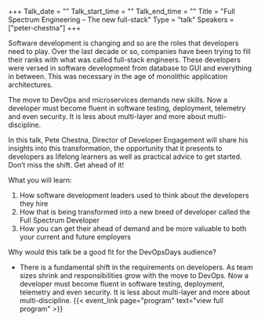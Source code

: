 +++
Talk_date = ""
Talk_start_time = ""
Talk_end_time = ""
Title = "Full Spectrum Engineering – The new full-stack"
Type = "talk"
Speakers = ["peter-chestna"]
+++

Software development is changing and so are the roles that developers need to play. Over the last decade or so, companies have been trying to fill their ranks with what was called full-stack engineers. These developers were versed in software development from database to GUI and everything in between. This was necessary in the age of monolithic application architectures.

The move to DevOps and microservices demands new skills. Now a developer must become fluent in software testing, deployment, telemetry and even security. It is less about multi-layer and more about multi-discipline.

In this talk, Pete Chestna, Director of Developer Engagement will share his insights into this transformation, the opportunity that it presents to developers as lifelong learners as well as practical advice to get started. Don’t miss the shift. Get ahead of it!

What you will learn:
1.	How software development leaders used to think about the developers they hire
2.	How that is being transformed into a new breed of developer called the Full Spectrum Developer
3.	How you can get their ahead of demand and be more valuable to both your current and future employers

Why would this talk be a good fit for the DevOpsDays audience?
* There is a fundamental shift in the requirements on developers. As team sizes shrink and responsibilities grow with the move to DevOps. Now a developer must become fluent in software testing, deployment, telemetry and even security. It is less about multi-layer and more about multi-discipline.
{{< event_link page="program" text="view full program" >}}
